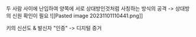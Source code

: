 두 사람 사이에 난입하여
양쪽에 서로 상대방인것처럼 사칭하는 방식의 공격
-> 상대방의 신원 확인이 필요
![[Pasted image 20231101110441.png]]

키의 신선도 & 발신자 "인증" -> 디지털 증거